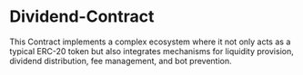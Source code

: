 # Dividend-Contract
 This Contract implements a complex ecosystem where it not only acts as a typical ERC-20 token but also integrates mechanisms for liquidity provision, dividend distribution, fee management, and bot prevention.
